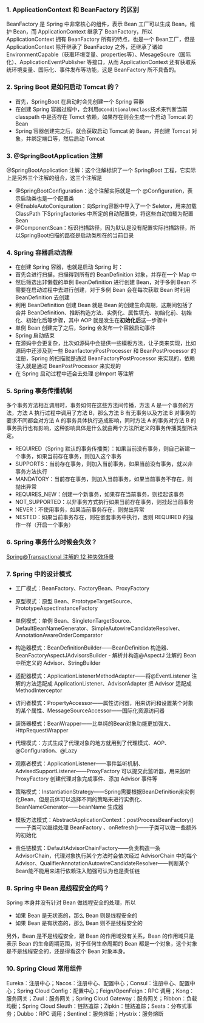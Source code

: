 ### 1. ApplicationContext 和 BeanFactory 的区别

BeanFactory 是 Spring 中非常核心的组件，表示 Bean 工厂可以生成 Bean，维护 Bean，而 ApplicationContext 继承了 BeanFactory，所以 ApplicationContext 拥有 BeanFactory 所有的特点，也是一个 Bean工厂，但是 ApplicationContext 除开继承了 BeanFactoy 之外，还继承了诸如 EnvironmentCapable（获取环境变量、properties等）、MesageSoure（国际化）、ApplicationEventPublisher 等接口，从而 ApplicationContext 还有获取系统环境变量、国际化、事件发布等功能，这是 BeanFactory 所不具备的。

### 2. Spring Boot 是如何启动 Tomcat 的？

- 首先，SpringBoot 在启动时会先创建一个 Spring 容器
- 在创建 Spring 容器过程中，会利用`@Conditional0nClass`技术来判断当前 classpath 中是否存在 Tomct 依赖，如果存在则会生成一个启动 Tomcat 的 Bean
- Spring 容器创建完之后，就会获取启动 Tomcat 的 Bean，并创建 Tomcat 对象，并绑定端口等，然后启动 Tomcat

### 3. @SpringBootApplication 注解

@SpringBootApplication 注解：这个注解标识了一个 SpringBoot 工程，它实际上是另外三个注解的组合，这三个注解是

- @SpringBootConfiguration：这个注解实际就是一个 @Configuration，表示启动类也是一个配置类
- @EnableAutoConiquration：向Spring容器中导入了一个 Seletor，用来加载 ClassPath 下Springfactories 中所定的自动配置类，将这些白动加载为配置Bean
- @ComponentScan：标识扫描路径，因为默认是没有配置实际扫描路径，所以SpringBoot扫描的路径是启动类所在的当前目录

### 4. Spring 容器启动流程

- 在创建 Spring 容器，也就是启动 Spring 时：
- 首先会进行扫描，扫描得到所有的 BeanDefinition 对象，并存在一个 Map 中
- 然后筛选出非懒载的单例 BeanDefinition 进行创建 Bean，对于多例 Bean 不需要在启动过程中去进行创建，对于多例 Bean 会在每次获取 Bean 时利用 BeanDefinition 去创建
- 利用 BeanDefinition 创建 Bean 就是 Bean 的创建生命周期，这期间包括了合并 BeanDefinition、推断构造方法、实例化、属性填充、初始化前、初始化、初始化后等步骤，其中 AOP 就是发生在**初始化后**这一步骤中
- 单例 Bean 创建完了之后，Spring 会发布一个容器启动事件
- Spring 启动结束
- 在源妈中会更复杂，比次如源码中会提供一些模板方法，让子类来实现，比如源码中还涉及到一些 BeanfactoryPostProcesser 和 BeanPostProcessor 的注册，Spring 的扫描就是通过 BeanFactoryPostProcessor 来实现的，依赖注入就是通过 BeanPostProcessor 来实现的
- 在 Spring 启动过程中还会去处理 @Import 等注解

### 5. Spring 事务传播机制

多个事务方法相互调用时，事务如何在这些方法间传播，方法 A 是一个事务的方法，方法 A 执行过程中调用了方法 B，那么方法 B 有无事务以及方法 B 对事务的要求不同都会对方法 A 的事务具体执行造成影响，同时方法 A 的事务对方法 B 的事务执行也有影响，这种影响具体是什么就由两个方法所定义的事务传播类型所决定。

- REQUIRED（Spring 默认的事务传播类）：如果当前没有事务，则自己新建一个事务，如果当前存在事务，则加入这个事务
- SUPPORTS：当前存在事务，则加入当前事务，如果当前没有事务，就以非事务方法执行
- MANDATORY：当前存在事务，则加入当前事务，如果当前事务不存在，则抛出异常
- REQUIRES_NEW：创建一个新事务，如果存在当前事务，则挂起该事务
- NOT_SUPPORTED：以非事务方式执行如果当前存在事务，则挂起当前事务
- NEVER：不使用事务，如果当前事务存在，则抛出异常
- NESTED：如果当前事务存在，则在嵌套事务中执行，否则 REQUIRED 的操作一样（开启一个事务）

### 6. Spring 事务什么时候会失效？

[Spring@Transactional 注解的 12 种失效场景](https://blog.51cto.com/u_14787961/4833414)

### 7. Spring 中的设计模式

- 工厂模式：BeanFactory、FactoryBean、ProxyFactory
- 原型模式：原型 Bean、PrototypeTargetSource、PrototypeAspectInstanceFactory
- 单例模式：单例 Bean、SingletonTargetSource、DefaultBeanNameGenerator、SimpleAutowireCandidateResolver、AnnotationAwareOrderComparator

- 构造器模式：BeanDefinitionBuilder——BeanDefinition 构造器、BeanFactoryAspectJAdvisorsBuilder - 解析并构造@AspectJ 注解的 Bean 中所定义的 Advisor、StringBuilder
- 适配器模式：ApplicationListenerMethodAdapter——将@EventListener 注解的方法适配成 ApplicationListener、AdvisorAdapter 把 Advisor 适配成 MethodInterceptor
- 访问者模式：PropertyAccessor——属性访问器，用来访问和设置某个对象的某个属性、MessageSourceAccessor——国际化资源访问器
- 装饰器模式：BeanWrapper——比单纯的Bean对象功能更加强大、HttpRequestWrapper
- 代理模式：方式生成了代理对象的地方就用到了代理模式、AOP、@Configuration、@Lazy
- 观察者模式：ApplicationListener——事件监听机制、AdvisedSupportListener——ProxyFactory 可以提交此监听器，用来监听 ProxyFactory 创建代理对象完成事件、添加 Advisor 事件等
- 策略模式：InstantiationStrategy——Spring需要根据BeanDefinition来实例化Bean，但是员体可以选择不同的策略来进行实例化、BeanNameGenerator——beanName 生成器
- 模板方法模式：AbstractApplicationContext：postProcessBeanFactory()——子类可以继续处理 BeanFactory
  、onRefresh()——子类可以做一些额外的初始化
- 责任链模式：DefaultAdvisorChainFactory——负责构造一条 AdvisorChain，代理对象执行某个方法时会依次经过 AdvisorChain 中的每个 Advisor、QualifierAnnotationAutowireCandidateResolver——判断某个Bean能不能用来进行依赖注入勉强可认为也是责任链

### 8. Spring 中 Bean 是线程安全的吗？

Spring 本身并没有针对 Bean 做线程安全的处理，所以

- 如果 Bean 是无状态的，那么 Bean 则是线程安全的
- 如果 Bean 是有状态的，那么 Bean 则不是线程安全的

另外，Bean 是不是线程安全，跟 Bean 的作用域没有关系，Bean 的作用域只是表示 Bean 的生命周期范围，对于任何生命周期的 Bean 都是一个对象，这个对象是不是线程安全的，还是得看这个 Bean 对象本身。

### 10. Spring Cloud 常用组件

Eureka：注册中心；Nacos：注册中心、配置中心；Consul：注册中心、配置中心；Spring Cloud Config：配置中心；Feign/OpenFeign：RPC 调用；Kong：服务网关；Zuul：服务网关；Spring Cloud Gateway：服务网关；Ribbon：负载均衡；Spring Cloud Sleuth：链路追踪；Zipkin：链路追踪；Seata：分布式事务；Dubbo：RPC 调用；Sentinel：服务熔断；Hystrix：服务熔断